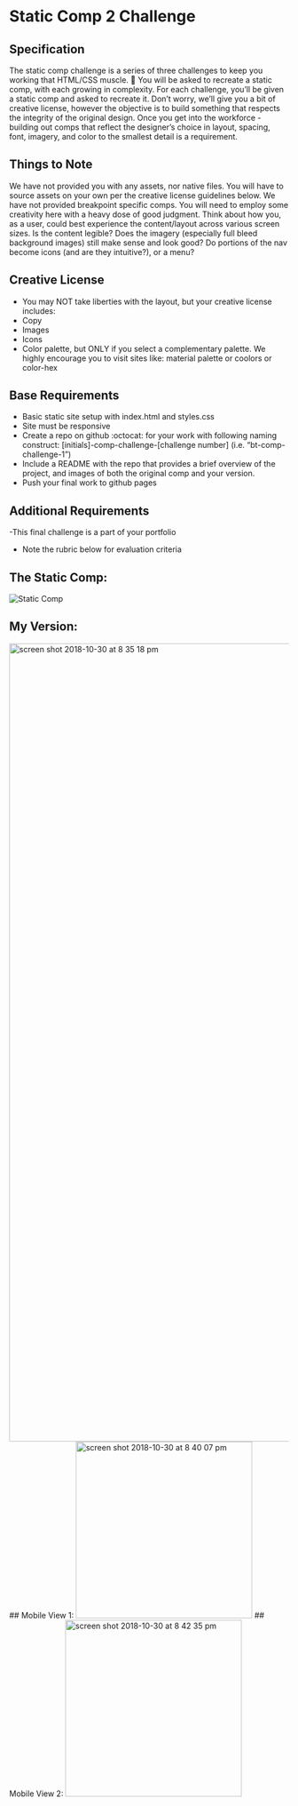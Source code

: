 # Static Comp 2 Challenge
## Specification
The static comp challenge is a series of three challenges to keep you working that HTML/CSS muscle. :muscle: You will be asked to recreate a static comp, with each growing in complexity. For each challenge, you’ll be given a static comp and asked to recreate it. Don’t worry, we’ll give you a bit of creative license, however the objective is to build something that respects the integrity of the original design. Once you get into the workforce - building out comps that reflect the designer’s choice in layout, spacing, font, imagery, and color to the smallest detail is a requirement.

## Things to Note
We have not provided you with any assets, nor native files. You will have to source assets on your own per the creative license guidelines below.
We have not provided breakpoint specific comps. You will need to employ some creativity here with a heavy dose of good judgment. Think about how you, as a user, could best experience the content/layout across various screen sizes. Is the content legible? Does the imagery (especially full bleed background images) still make sense and look good? Do portions of the nav become icons (and are they intuitive?), or a menu?

## Creative License
- You may NOT take liberties with the layout, but your creative license includes:
- Copy
- Images
- Icons
- Color palette, but ONLY if you select a complementary palette. We highly encourage you to visit sites like: material palette or coolors or color-hex

## Base Requirements
- Basic static site setup with index.html and styles.css
- Site must be responsive
- Create a repo on github :octocat: for your work with following naming construct: [initials]-comp-challenge-[challenge number] (i.e. “bt-comp-challenge-1”)
- Include a README with the repo that provides a brief overview of the project, and images of both the original comp and your version.
- Push your final work to github pages

## Additional Requirements
-This final challenge is a part of your portfolio
- Note the rubric below for evaluation criteria

## The Static Comp:
![Static Comp](http://frontend.turing.io/assets/images/static-comp-challenge-3.jpg)
## My Version:
<img width="1437" alt="screen shot 2018-10-30 at 8 35 18 pm" src="https://user-images.githubusercontent.com/37079656/47762771-9eeda100-dc83-11e8-8772-7fc7e3501362.png">
## Mobile View 1:
<img width="318" alt="screen shot 2018-10-30 at 8 40 07 pm" src="https://user-images.githubusercontent.com/37079656/47762887-03a8fb80-dc84-11e8-9708-33e090ab4e01.png">
## Mobile View 2:
<img width="318" alt="screen shot 2018-10-30 at 8 42 35 pm" src="https://user-images.githubusercontent.com/37079656/47763007-67cbbf80-dc84-11e8-9bdf-506ce62df29e.png">

